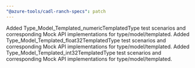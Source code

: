 ```yaml
---
"@azure-tools/cadl-ranch-specs": patch
---
```


Added Type_Model_Templated_numericTemplatedType test scenarios and corresponding Mock API implementations for type/model/templated.
Added Type_Model_Templated_float32TemplatedType test scenarios and corresponding Mock API implementations for type/model/templated.
Added Type_Model_Templated_int32TemplatedType test scenarios and corresponding Mock API implementations for type/model/templated.
